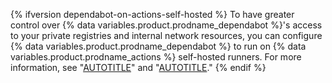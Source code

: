 {% ifversion dependabot-on-actions-self-hosted %}
To have greater control over {% data variables.product.prodname_dependabot %}'s access to your private registries and internal network resources, you can configure {% data variables.product.prodname_dependabot %} to run on {% data variables.product.prodname_actions %} self-hosted runners. For more information, see "[AUTOTITLE](/code-security/dependabot/working-with-dependabot/about-dependabot-on-github-actions-runners)" and "[AUTOTITLE](/code-security/dependabot/maintain-dependencies/managing-dependabot-on-self-hosted-runners)."
{% endif %}
